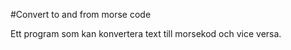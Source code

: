 #Convert to and from morse code

Ett program som kan konvertera text till morsekod och vice versa. 

